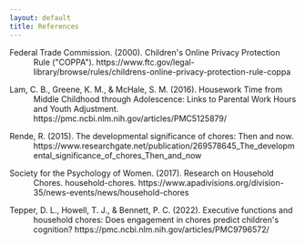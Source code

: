 ```yaml
---
layout: default
title: References
---
```

<style> 
    .indent {
        padding-left: 3em;
        text-indent: -3em;
    }
</style>

<p class="indent"> 
Federal Trade Commission. (2000). Children's Online Privacy Protection Rule ("COPPA").
https://www.ftc.gov/legal-library/browse/rules/childrens-online-privacy-protection-rule-coppa
</p>

<p class="indent"> 
Lam, C. B., Greene, K. M., & McHale, S. M. (2016). Housework Time from Middle Childhood through
Adolescence: Links to Parental Work Hours and Youth Adjustment.
https://pmc.ncbi.nlm.nih.gov/articles/PMC5125879/
</p>

<p class="indent"> 
Rende, R. (2015). The developmental significance of chores: Then and now.
https://www.researchgate.net/publication/269578645_The_developmental_significance_of_chores_Then_and_now
</p>

<p class="indent"> 
Society for the Psychology of Women. (2017). Research on Household Chores. household-chores.
https://www.apadivisions.org/division-35/news-events/news/household-chores
</p>

<p class="indent"> 
Tepper, D. L., Howell, T. J., & Bennett, P. C. (2022). Executive functions and
household chores: Does engagement in chores predict children's cognition?
https://pmc.ncbi.nlm.nih.gov/articles/PMC9796572/
</p>
